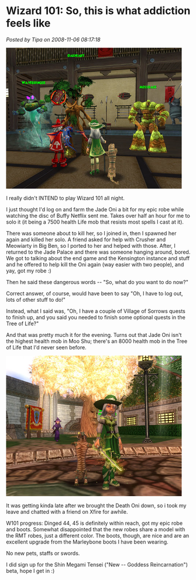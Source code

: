 # Wizard 101: So, this is what addiction feels like

*Posted by Tipa on 2008-11-06 08:17:18*

![](../../../uploads/2008/11/wizardgraphicalclient-2008-11-05-23-54-04-47.jpg "wizardgraphicalclient-2008-11-05-23-54-04-47")

I really didn't INTEND to play Wizard 101 all night.

I just thought I'd log on and farm the Jade Oni a bit for my epic robe while watching the disc of Buffy Netflix sent me. Takes over half an hour for me to solo it (it being a 7500 health Life mob that resists most spells I cast at it).

There was someone about to kill her, so I joined in, then I spawned her again and killed her solo. A friend asked for help with Crusher and Meowiarty in Big Ben, so I ported to her and helped with those. After, I returned to the Jade Palace and there was someone hanging around, bored. We got to talking about the end game and the Kensington instance and stuff and he offered to help kill the Oni again (way easier with two people), and yay, got my robe :)

Then he said these dangerous words -- "So, what do you want to do now?"

Correct answer, of course, would have been to say "Oh, I have to log out, lots of other stuff to do!"

Instead, what I said was, "Oh, I have a couple of Village of Sorrows quests to finish up, and you said you needed to finish some optional quests in the Tree of Life?"

And that was pretty much it for the evening. Turns out that Jade Oni isn't the highest health mob in Moo Shu; there's an 8000 health mob in the Tree of Life that I'd never seen before. 

![](../../../uploads/2008/11/wizardgraphicalclient-2008-11-05-23-57-31-97.jpg "wizardgraphicalclient-2008-11-05-23-57-31-97")

It was getting kinda late after we brought the Death Oni down, so i took my leave and chatted with a friend on Xfire for awhile.

W101 progress: Dinged 44, 45 is definitely within reach, got my epic robe and boots. Somewhat disappointed that the new robes share a model with the RMT robes, just a different color. The boots, though, are nice and are an excellent upgrade from the Marleybone boots I have been wearing.

No new pets, staffs or swords. 

I did sign up for the Shin Megami Tensei ("New -- Goddess Reincarnation") beta, hope I get in :)

